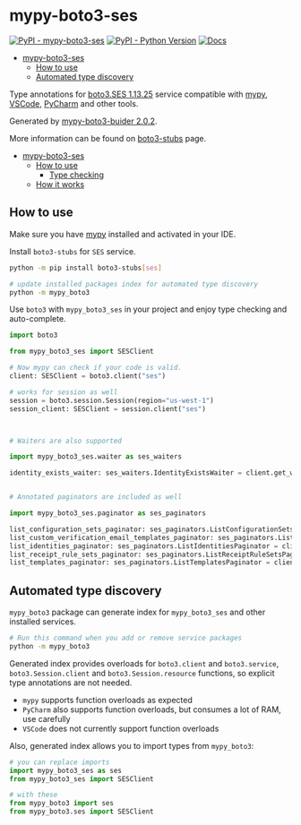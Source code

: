 # mypy-boto3-ses

[![PyPI - mypy-boto3-ses](https://img.shields.io/pypi/v/mypy-boto3-ses.svg?color=blue)](https://pypi.org/project/mypy-boto3-ses)
[![PyPI - Python Version](https://img.shields.io/pypi/pyversions/mypy-boto3-ses.svg?color=blue)](https://pypi.org/project/mypy-boto3-ses)
[![Docs](https://img.shields.io/readthedocs/mypy-boto3-builder.svg?color=blue)](https://mypy-boto3-builder.readthedocs.io/)

- [mypy-boto3-ses](#mypy-boto3-ses)
  - [How to use](#how-to-use)
  - [Automated type discovery](#automated-type-discovery)


Type annotations for
[boto3.SES 1.13.25](https://boto3.amazonaws.com/v1/documentation/api/1.13.25/reference/services/ses.html#SES) service
compatible with [mypy](https://github.com/python/mypy), [VSCode](https://code.visualstudio.com/),
[PyCharm](https://www.jetbrains.com/pycharm/) and other tools.

Generated by [mypy-boto3-buider 2.0.2](https://github.com/vemel/mypy_boto3_builder).

More information can be found on [boto3-stubs](https://pypi.org/project/boto3-stubs/) page.

- [mypy-boto3-ses](#mypy-boto3-ses)
  - [How to use](#how-to-use)
    - [Type checking](#type-checking)
  - [How it works](#how-it-works)

## How to use

Make sure you have [mypy](https://github.com/python/mypy) installed and activated in your IDE.

Install `boto3-stubs` for `SES` service.

```bash
python -m pip install boto3-stubs[ses]

# update installed packages index for automated type discovery
python -m mypy_boto3
```

Use `boto3` with `mypy_boto3_ses` in your project and enjoy type checking and auto-complete.

```python
import boto3

from mypy_boto3_ses import SESClient

# Now mypy can check if your code is valid.
client: SESClient = boto3.client("ses")

# works for session as well
session = boto3.session.Session(region="us-west-1")
session_client: SESClient = session.client("ses")



# Waiters are also supported

import mypy_boto3_ses.waiter as ses_waiters

identity_exists_waiter: ses_waiters.IdentityExistsWaiter = client.get_waiter("identity_exists")


# Annotated paginators are included as well

import mypy_boto3_ses.paginator as ses_paginators

list_configuration_sets_paginator: ses_paginators.ListConfigurationSetsPaginator = client.get_paginator("list_configuration_sets")
list_custom_verification_email_templates_paginator: ses_paginators.ListCustomVerificationEmailTemplatesPaginator = client.get_paginator("list_custom_verification_email_templates")
list_identities_paginator: ses_paginators.ListIdentitiesPaginator = client.get_paginator("list_identities")
list_receipt_rule_sets_paginator: ses_paginators.ListReceiptRuleSetsPaginator = client.get_paginator("list_receipt_rule_sets")
list_templates_paginator: ses_paginators.ListTemplatesPaginator = client.get_paginator("list_templates")
```

## Automated type discovery

`mypy_boto3` package can generate index for `mypy_boto3_ses` and other installed services.

```bash
# Run this command when you add or remove service packages
python -m mypy_boto3
```

Generated index provides overloads for `boto3.client` and `boto3.service`,
`boto3.Session.client` and `boto3.Session.resource` functions,
so explicit type annotations are not needed.

- `mypy` supports function overloads as expected
- `PyCharm` also supports function overloads, but consumes a lot of RAM, use carefully
- `VSCode` does not currently support function overloads

Also, generated index allows you to import types from `mypy_boto3`:

```python
# you can replace imports
import mypy_boto3_ses as ses
from mypy_boto3_ses import SESClient

# with these
from mypy_boto3 import ses
from mypy_boto3.ses import SESClient
```